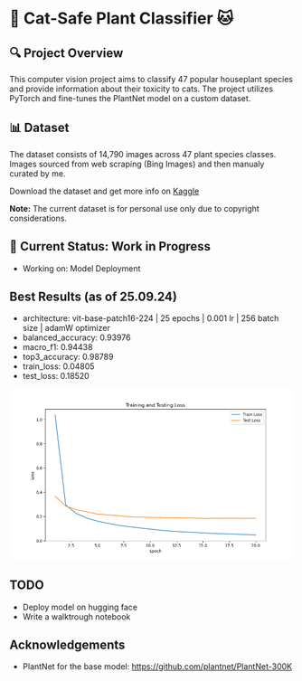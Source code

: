 # 🌱 Cat-Safe Plant Classifier 🐱

## 🔍 Project Overview

This computer vision project aims to classify 47 popular houseplant species and provide information about their toxicity to cats. The project utilizes PyTorch and fine-tunes the PlantNet model on a custom dataset.

## 📊 Dataset

The dataset consists of 14,790 images across 47 plant species classes. Images sourced from web scraping (Bing Images) and then manualy curated by me.

Download the dataset and get more info on [Kaggle](https://www.kaggle.com/datasets/kacpergregorowicz/house-plant-species)

**Note:** The current dataset is for personal use only due to copyright considerations.

## 🚀 Current Status: Work in Progress
- Working on: Model Deployment

## Best Results (as of 25.09.24)
* architecture: vit-base-patch16-224 | 25 epochs | 0.001 lr | 256 batch size | adamW optimizer
* balanced_accuracy: 0.93976
* macro_f1: 0.94438
* top3_accuracy: 0.98789
* train_loss: 0.04805
* test_loss: 0.18520

![Losses_plot](https://github.com/KaKasher/plants-toxic-for-cats/blob/main/models/plots/vit_b16_224_25e_256bs_0.001lr_adamW_transforms_plot.png?raw=true)

## TODO

- Deploy model on hugging face
- Write a walktrough notebook


## Acknowledgements

- PlantNet for the base model: https://github.com/plantnet/PlantNet-300K
